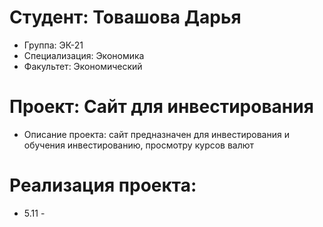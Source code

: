 # Студент: Товашова Дарья 
- Группа: ЭК-21
- Специализация: Экономика
- Факультет: Экономический 
# Проект: Сайт для инвестирования 
- Описание проекта: сайт предназначен для инвестирования и обучения инвестированию, просмотру курсов валют 
# Реализация проекта:
- 5.11 - 